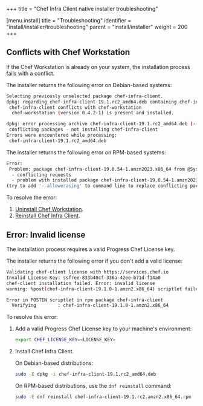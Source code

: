 +++
title = "Chef Infra Client native installer troubleshooting"

[menu.install]
title = "Troubleshooting"
identifier = "install/installer/troubleshooting"
parent = "install/installer"
weight = 200
+++

## Conflicts with Chef Workstation

If the Chef Workstation is already on your system, the installation process fails with a conflict.

The installer returns the following error on Debian-based systems:

```sh
Selecting previously unselected package chef-infra-client.
dpkg: regarding chef-infra-client-19.1.rc2_amd64.deb containing chef-infra-client:
 chef-infra-client conflicts with chef-workstation
  chef-workstation (version 0.4.2-1) is present and installed.

dpkg: error processing archive chef-infra-client-19.1.rc2_amd64.deb (--install):
 conflicting packages - not installing chef-infra-client
Errors were encountered while processing:
 chef-infra-client-19.1.rc2_amd64.deb
```

The installer returns the following error on RPM-based systems:

```sh
Error:
 Problem: package chef-infra-client-19.0.54-1.amzn2023.x86_64 from @System conflicts with chef-workstation provided by chef-workstation-25.1.1074-1.amazon2023.x86_64 from @commandline
  - conflicting requests
  - problem with installed package chef-infra-client-19.0.54-1.amzn2023.x86_64
(try to add '--allowerasing' to command line to replace conflicting packages or '--skip-broken' to skip uninstallable packages)
```

To resolve the error:

1. [Uninstall Chef Workstation](https://docs.chef.io/workstation/install_workstation/#uninstalling).
1. [Reinstall Chef Infra Client](install).

## Error: Invalid license

The installation process requires a valid Progress Chef License key.

The installer returns the following error if you don't add a valid license:

```sh
Validating chef-client license with https://services.chef.io
Invalid License Key: ssfree-833b40cf-336a-42ee-b71d-f14a0
chef-client installation failed. Error: invalid license
warning: %post(chef-infra-client-19.1.0-1.amzn2.x86_64) scriptlet failed, exit status 1

Error in POSTIN scriptlet in rpm package chef-infra-client
  Verifying        : chef-infra-client-19.1.0-1.amzn2.x86_64
```

To resolve this error:

1. Add a valid Progress Chef License key to your machine's environment:

    ```sh
    export CHEF_LICENSE_KEY=<LICENSE_KEY>
    ```

1. Install Chef Infra Client.

    On Debian-based distributions:

    ```sh
    sudo -E dpkg -i chef-infra-client-19.1.rc2_amd64.deb
    ```

    On RPM-based distributions, use the `dnf reinstall` command:

    ```sh
    sudo -E dnf reinstall chef-infra-client-19.1.rc2.amzn2.x86_64.rpm
    ```
